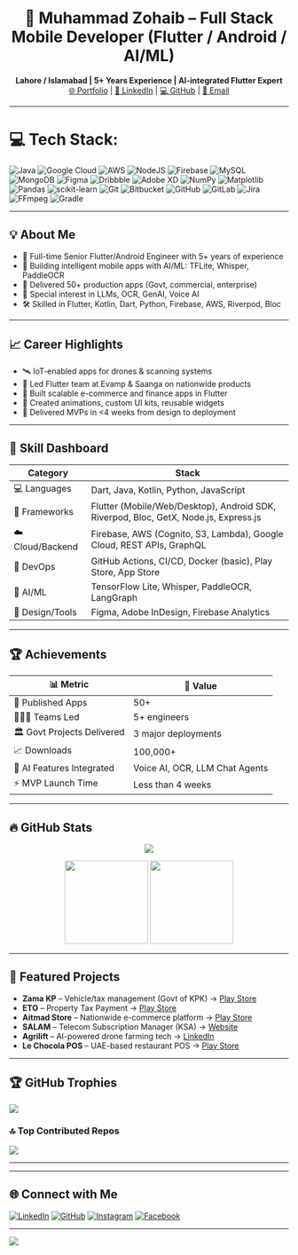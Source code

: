


<h1 align="center">🚀 Muhammad Zohaib – Full Stack Mobile Developer (Flutter / Android / AI/ML)</h1>


<p align="center">
  <b>Lahore / Islamabad | 5+ Years Experience | AI-integrated Flutter Expert</b><br>
  <a href="https://zohaib1313.github.io/vcard-personal-portfolio/">🌐 Portfolio</a> |
  <a href="https://www.linkedin.com/in/zohaib1313/">🔗 LinkedIn</a> |
  <a href="https://github.com/zohaib1313">💻 GitHub</a> |
  <a href="mailto:mianzohaibiftikhar@gmail.com">📧 Email</a>
</p>



---

# 💻 Tech Stack:
![Java](https://img.shields.io/badge/java-%23ED8B00.svg?style=for-the-badge&logo=openjdk&logoColor=white) ![Google Cloud](https://img.shields.io/badge/GoogleCloud-%234285F4.svg?style=for-the-badge&logo=google-cloud&logoColor=white) ![AWS](https://img.shields.io/badge/AWS-%23FF9900.svg?style=for-the-badge&logo=amazon-aws&logoColor=white) ![NodeJS](https://img.shields.io/badge/node.js-6DA55F?style=for-the-badge&logo=node.js&logoColor=white) ![Firebase](https://img.shields.io/badge/firebase-a08021?style=for-the-badge&logo=firebase&logoColor=ffcd34) ![MySQL](https://img.shields.io/badge/mysql-4479A1.svg?style=for-the-badge&logo=mysql&logoColor=white) ![MongoDB](https://img.shields.io/badge/MongoDB-%234ea94b.svg?style=for-the-badge&logo=mongodb&logoColor=white) ![Figma](https://img.shields.io/badge/figma-%23F24E1E.svg?style=for-the-badge&logo=figma&logoColor=white) ![Dribbble](https://img.shields.io/badge/Dribbble-EA4C89?style=for-the-badge&logo=dribbble&logoColor=white) ![Adobe XD](https://img.shields.io/badge/Adobe%20XD-470137?style=for-the-badge&logo=Adobe%20XD&logoColor=#FF61F6) ![NumPy](https://img.shields.io/badge/numpy-%23013243.svg?style=for-the-badge&logo=numpy&logoColor=white) ![Matplotlib](https://img.shields.io/badge/Matplotlib-%23ffffff.svg?style=for-the-badge&logo=Matplotlib&logoColor=black) ![Pandas](https://img.shields.io/badge/pandas-%23150458.svg?style=for-the-badge&logo=pandas&logoColor=white) ![scikit-learn](https://img.shields.io/badge/scikit--learn-%23F7931E.svg?style=for-the-badge&logo=scikit-learn&logoColor=white) ![Git](https://img.shields.io/badge/git-%23F05033.svg?style=for-the-badge&logo=git&logoColor=white) ![Bitbucket](https://img.shields.io/badge/bitbucket-%230047B3.svg?style=for-the-badge&logo=bitbucket&logoColor=white) ![GitHub](https://img.shields.io/badge/github-%23121011.svg?style=for-the-badge&logo=github&logoColor=white) ![GitLab](https://img.shields.io/badge/gitlab-%23181717.svg?style=for-the-badge&logo=gitlab&logoColor=white) ![Jira](https://img.shields.io/badge/jira-%230A0FFF.svg?style=for-the-badge&logo=jira&logoColor=white) ![FFmpeg](https://shields.io/badge/FFmpeg-%23171717.svg?logo=ffmpeg&style=for-the-badge&labelColor=171717&logoColor=5cb85c) ![Gradle](https://img.shields.io/badge/Gradle-02303A.svg?style=for-the-badge&logo=Gradle&logoColor=white)

---

## 💡 About Me
- 🎯 Full-time Senior Flutter/Android Engineer with 5+ years of experience  
- 🤖 Building intelligent mobile apps with AI/ML: TFLite, Whisper, PaddleOCR  
- 📱 Delivered 50+ production apps (Govt, commercial, enterprise)  
- 🧠 Special interest in LLMs, OCR, GenAI, Voice AI  
- 🛠️ Skilled in Flutter, Kotlin, Dart, Python, Firebase, AWS, Riverpod, Bloc  

---

## 📈 Career Highlights

- 🛰️ IoT-enabled apps for drones & scanning systems  
- 🏢 Led Flutter team at Evamp & Saanga on nationwide products  
- 🛒 Built scalable e-commerce and finance apps in Flutter  
- 🧩 Created animations, custom UI kits, reusable widgets  
- 🤝 Delivered MVPs in <4 weeks from design to deployment  

---

## 🧠 Skill Dashboard

| Category         | Stack                                                                                                                                         |
|------------------|-----------------------------------------------------------------------------------------------------------------------------------------------|
| 💻 Languages      | Dart, Java, Kotlin, Python, JavaScript                                                                                                       |
| 🚀 Frameworks     | Flutter (Mobile/Web/Desktop), Android SDK, Riverpod, Bloc, GetX, Node.js, Express.js                                                        |
| ☁️ Cloud/Backend  | Firebase, AWS (Cognito, S3, Lambda), Google Cloud, REST APIs, GraphQL                                                                        |
| 🔐 DevOps         | GitHub Actions, CI/CD, Docker (basic), Play Store, App Store                                                                                 |
| 🧠 AI/ML          | TensorFlow Lite, Whisper, PaddleOCR, LangGraph                                                                                               |
| 🎨 Design/Tools   | Figma, Adobe InDesign, Firebase Analytics                                                                                                    |

---

## 🏆 Achievements

| 📊 Metric                       | 💯 Value                          |
|--------------------------------|-----------------------------------|
| 📱 Published Apps              | 50+                               |
| 🧑‍🤝‍🧑 Teams Led                | 5+ engineers                      |
| 🏛️ Govt Projects Delivered     | 3 major deployments               |
| 📈 Downloads                   | 100,000+                          |
| 🧠 AI Features Integrated      | Voice AI, OCR, LLM Chat Agents    |
| ⚡ MVP Launch Time             | Less than 4 weeks                 |

---

## 🔥 GitHub Stats
<p align="center">
  <img src="https://github-readme-streak-stats-eight.vercel.app?user=zohaib1313&theme=radical&show_icons=true"/>
</p>
<p align="center">
  <img src="https://github-readme-stats.vercel.app/api?username=zohaib1313&theme=radical&show_icons=true" height="150"/>
  <img src="https://github-readme-stats.vercel.app/api/top-langs/?username=zohaib1313&theme=radical&layout=compact" height="150"/>
</p>

---

## 🚀 Featured Projects

- **Zama KP** – Vehicle/tax management (Govt of KPK) → [Play Store](https://apkcombo.com/zama-kp/com.kpexcisetaxation.zamakp/)
- **ETO** – Property Tax Payment → [Play Store](https://play.google.com/store/apps/details?id=com.vehicleinspectionapp.kp&hl=en)
- **Aitmad Store** – Nationwide e-commerce platform → [Play Store](https://play.google.com/store/apps/details?id=com.aitmadonlinestore.app)
- **SALAM** – Telecom Subscription Manager (KSA) → [Website](https://salam.sa/)
- **Agrilift** – AI-powered drone farming tech → [LinkedIn](https://www.linkedin.com/company/agrilift)
- **Le Chocola POS** – UAE-based restaurant POS → [Play Store](https://play.google.com/store/apps/details?id=lechocola.android.app)

---
## 🏆 GitHub Trophies
![](https://github-profile-trophy.vercel.app/?username=zohaib1313&theme=dark&no-frame=false&no-bg=true&margin-w=4)

### 🔝 Top Contributed Repos
![](https://github-contributor-stats.vercel.app/api?username=zohaib1313&limit=5&theme=dark&combine_all_yearly_contributions=true)

---



---

## 🌐 Connect with Me

[![LinkedIn](https://img.shields.io/badge/LinkedIn-%230077B5.svg?logo=linkedin&logoColor=white)](https://linkedin.com/in/zohaib1313)
[![GitHub](https://img.shields.io/badge/GitHub-%23121011.svg?logo=github&logoColor=white)](https://github.com/zohaib1313)
[![Instagram](https://img.shields.io/badge/Instagram-%23E4405F.svg?logo=Instagram&logoColor=white)](https://instagram.com/zohaib.778)
[![Facebook](https://img.shields.io/badge/Facebook-%231877F2.svg?logo=Facebook&logoColor=white)](https://facebook.com/zohaib.256)

---

![](https://komarev.com/ghpvc/?username=zohaib1313&color=green)

